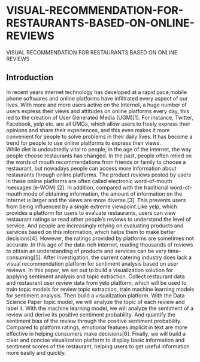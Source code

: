 # VISUAL-RECOMMENDATION-FOR-RESTAURANTS-BASED-ON-ONLINE-REVIEWS
VISUAL RECOMMENDATION FOR RESTAURANTS  BASED ON ONLINE REVIEWS
## Introduction
 In recent years internet technology has developed at a rapid pace,mobile phone softwares and online platforms have
 infiltrated every aspect of our lives. With more and more users active on the Internet, a huge number of users express
 their views and attitudes on online platforms every day, this led to the creation of User Generated Media (UGM)[1]. For
 instance, Twitter, Facebook, yelp etc. are all UMGs, which allow users to freely express their opinions and share their
 experiences, and this even makes it more convenient for people to solve problems in their daily lives. It has become a
 trend for people to use online platforms to express their views.</br>
 While diet is undoubtedly vital to people, in the age of the internet, the way people choose restaurants has changed. In
 the past, people often relied on the words of mouth recommendations from friends or family to choose a restaurant,
 but nowadays people can access more information about restaurants through online platforms. The product reviews
 posted by users in these online platforms are often called electronic word-of-mouth messages (e-WOM) [2]. In
 addition, compared with the traditional word-of-mouth mode of obtaining information, the amount of information on
 the Internet is larger and the views are more diverse.[3]. This prevents users from being influenced by a single extreme
 viewpoint.Like yelp, which provides a platform for users to evaluate restaurants, users can view restaurant ratings
 or read other people’s reviews to understand the level of service. And people are increasingly relying on evaluating
 products and services based on this information, which helps them to make better decisions[4].
 However, the ratings provided by platforms are sometimes not accurate .In this age of the data-rich internet, reading
 thousands of reviews to obtain an understanding of products and services can be very time-consuming[5]. After
 investigation, the current catering industry does lack a visual recommendation platform for sentiment analysis based on
 user reviews.
 In this paper, we set out to build a visualization solution for applying sentiment analysis and topic extraction. Collect
 restaurant data and restaurant user review data from yelp platform, which will be used to train topic models for review
 topic extraction, train machine learning models for sentiment analysis. Then build a visualization platform. With the
Data Science Paper
 topic model, we will analyze the topic of each review and label it. With the machine learning model, we will analyze
 the sentiment of a review and derive its positive sentiment probability. And quantify the sentiment bias of the review
 through the positive sentiment probability. Compared to platform ratings, emotional features implicit in text are more
 effective in helping consumers make decisions[6]. Finally, we will build a clear and concise visualization platform to
 display basic information and sentiment scores of the restaurant, helping users to get useful information more easily
 and quickly.
